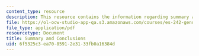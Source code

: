 ```yaml
---
content_type: resource
description: This resource contains the information regarding summary and conclusions.
file: https://ol-ocw-studio-app-qa.s3.amazonaws.com/courses/es-242-gender-issues-in-academics-and-academia-spring-2004/6f5325c3ea7085912e3133fb0a16384d_MITES_242S04_ses14.pdf
file_type: application/pdf
resourcetype: Document
title: Summary and Conclusions
uid: 6f5325c3-ea70-8591-2e31-33fb0a16384d
---
```

